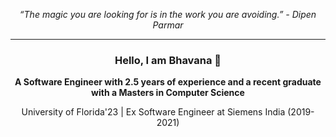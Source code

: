 <p align="center"><em>“The magic you are looking for is in the work you are avoiding.” - Dipen Parmar </em></p>
<hr>

<h3 align="center">Hello, I am Bhavana 👋 </h3>
<p align="center"><b>A Software Engineer with 2.5 years of experience and a recent graduate with a Masters in Computer Science</b> </p>
<p align="center">University of Florida'23 | Ex Software Engineer at Siemens India (2019-2021) </p>


<!--
**BhavanaNammi0907/BhavanaNammi0907** is a ✨ _special_ ✨ repository because its `README.md` (this file) appears on your GitHub profile.

Here are some ideas to get you started:

- 🔭 I’m currently working on ...
- 🌱 I’m currently learning ...
- 👯 I’m looking to collaborate on ...
- 🤔 I’m looking for help with ...
- 💬 Ask me about ...
- 📫 How to reach me: ...
- 😄 Pronouns: ...
- ⚡ Fun fact: ...
-->
